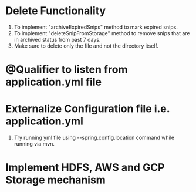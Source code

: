 # Delete Functionality
1. To implement "archiveExpiredSnips" method to mark expired snips.
2. To implement "deleteSnipFromStorage" method to remove snips that are in archived status from past 7 days.
3. Make sure to delete only the file and not the directory itself.

# @Qualifier to listen from application.yml file

# Externalize Configuration file i.e. application.yml
1. Try running yml file using --spring.config.location command while running via mvn.

# Implement HDFS, AWS and GCP Storage mechanism